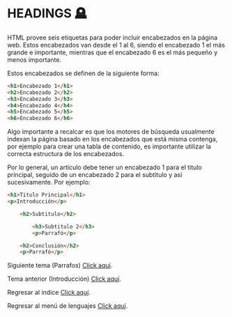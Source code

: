 # HEADINGS :headstone:
HTML provee seis etiquetas para poder incluir encabezados en la página web. Estos encabezados van desde el 1 al 6, siendo el encabezado 1 el más grande e importante, mientras que el encabezado 6 es el más pequeño y menos importante.

Estos encabezados se definen de la siguiente forma:

```html
<h1>Encabezado 1</h1>
<h2>Encabezado 2</h2>
<h3>Encabezado 3</h3>
<h4>Encabezado 4</h4>
<h5>Encabezado 5</h5>
<h6>Encabezado 6</h6>
```

Algo importante a recalcar es que los motores de búsqueda usualmente indexan la página basado en los encabezados que está misma contenga, por ejemplo para crear una tabla de contenido, es importante utilizar la correcta estructura de los encabezados.

Por lo general, un articulo debe tener un encabezado 1 para el titulo principal, seguido de un encabezado 2 para el subtitulo y así sucesivamente. Por ejemplo:

```html
<h1>Titulo Principal</h1>
<p>Introducción</p>

    <h2>Subtitulo</h2>

        <h3>Subtitulo 2</h3>
        <p>Parrafó</p>

    <h2>Conclusión</h2>
    <p>Parrafó</p>
```

Siguiente tema (Parrafos) <a href="02 - Paragraphs.md">Click aquí</a>.

Tema anterior (Introducción) <a href="00 - Introduccion.md">Click aquí</a>.

Regresar al indice <a href="../00 - Indice.md">Click aquí</a>.

Regresar al menú de lenguajes <a href="../../../README.md">Click aquí</a>.